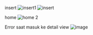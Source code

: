 
insert
![insert1](https://github.com/user-attachments/assets/ffe85f35-c000-4d50-a2f6-7bb6f2419ec1)
![insert](https://github.com/user-attachments/assets/a89d2477-05f5-438b-a4d4-e893f4043e87)

home
![home 2](https://github.com/user-attachments/assets/f55c6fc9-be3d-4e6d-abf9-30a51053ea48)


Error saat masuk ke detail view
![image](https://github.com/user-attachments/assets/2394a0c0-3d39-42ec-92bc-bd06669b89a7)
